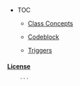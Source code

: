 - TOC  

	- [Class Concepts](classconcept)
			
	- [Codeblock](#codeblock)
	
	- [Triggers](trigger)

#### [License](https://raw.githubusercontent.com/dragonwarrior87/MyNotes/gh-pages/LICENSE)


		```
		
		
